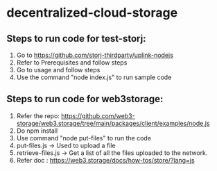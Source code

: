 # decentralized-cloud-storage

## Steps to run code for test-storj:

1. Go to https://github.com/storj-thirdparty/uplink-nodejs
2. Refer to Prerequisites and follow steps
3. Go to usage and follow steps
4. Use the command "node index.js" to run sample code

## Steps to run code for web3storage:

1. Refer the repo: https://github.com/web3-storage/web3.storage/tree/main/packages/client/examples/node.js
2. Do npm install
3. Use command "node put-files" to run the code
4. put-files.js -> Used to upload a file
5. retrieve-files.js -> Get a list of all the files uploaded to the network. 
6. Refer doc : https://web3.storage/docs/how-tos/store/?lang=js
